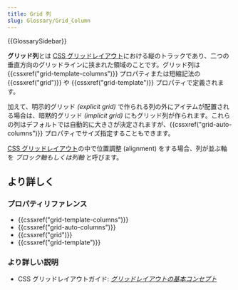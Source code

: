 ```yaml
---
title: Grid 列
slug: Glossary/Grid_Column
---
```


{{GlossarySidebar}}

**グリッド列**とは [CSS グリッドレイアウト](/ja/docs/Web/CSS/CSS_Grid_Layout)における縦のトラックであり、二つの垂直方向のグリッドラインに挟まれた領域のことです。グリッド列は {{cssxref("grid-template-columns")}} プロパティまたは短縮記法の {{cssxref("grid")}} や {{cssxref("grid-template")}} プロパティで定義されます。

加えて、明示的グリッド _(explicit grid)_ で作られる列の外にアイテムが配置される場合は、暗黙的グリッド _(implicit grid)_ にもグリッド列が作られます。これらの列はデフォルトでは自動的に大きさが決定されますが、{{cssxref("grid-auto-columns")}} プロパティでサイズ指定することもできます。

[CSS グリッドレイアウト](/ja/docs/Web/CSS/CSS_Grid_Layout)の中で位置調整 (alignment) をする場合、列が並ぶ軸を _ブロック軸もしくは列軸_ と呼びます。

## より詳しく

### プロパティリファレンス

- {{cssxref("grid-template-columns")}}
- {{cssxref("grid-auto-columns")}}
- {{cssxref("grid")}}
- {{cssxref("grid-template")}}

### より詳しい説明

- CSS グリッドレイアウトガイド: _[グリッドレイアウトの基本コンセプト](/ja/docs/Web/CSS/CSS_Grid_Layout/Basic_Concepts_of_Grid_Layout)_
